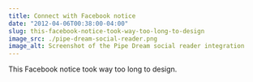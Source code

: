 ```yaml
---
title: Connect with Facebook notice
date: "2012-04-06T00:38:00-04:00"
slug: this-facebook-notice-took-way-too-long-to-design
image_src: ./pipe-dream-social-reader.png
image_alt: Screenshot of the Pipe Dream social reader integration
---
```


This Facebook notice took way too long to design.

